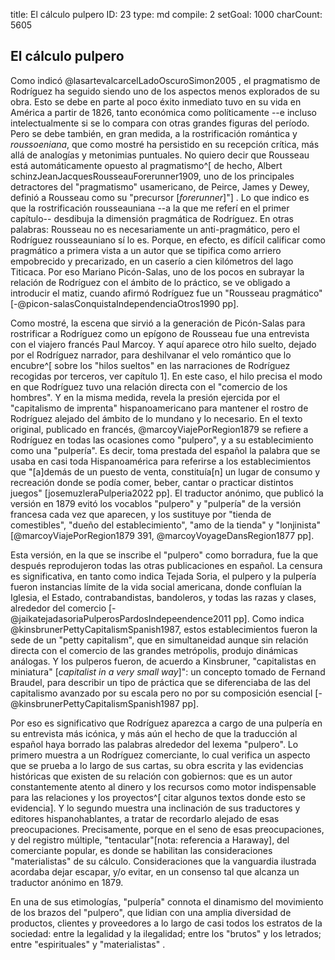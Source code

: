 title:          El cálculo pulpero
ID:             23
type:           md
compile:        2
setGoal:        1000
charCount:      5605


## El cálculo pulpero

Como indicó @lasartevalcarcelLadoOscuroSimon2005 <!--en [año]-->, el pragmatismo de Rodríguez ha seguido siendo uno de los aspectos menos explorados de su obra. Esto se debe en parte al poco éxito inmediato tuvo en su vida en América a partir de 1826, tanto económica como políticamente --e incluso intelectualmente si se lo compara con otras grandes figuras del período. Pero se debe también, en gran medida, a  la rostrificación romántica y *roussoeniana*, que como mostré ha persistido en su recepción crítica, más allá de analogías y metonimias puntuales. No quiero decir que Rousseau está automáticamente opuesto al pragmatismo^[ de hecho, Albert schinzJeanJacquesRousseauForerunner1909, uno de los principales detractores del "pragmatismo" usamericano, de Peirce, James y Dewey, definió a Rousseau como su "precursor [*forerunner*]"] . Lo que indico es que la rostrificación rousseauniana --a la que me referí en el primer capítulo-- desdibuja la dimensión pragmática de Rodríguez. En otras palabras: Rousseau no es necesariamente un anti-pragmático, pero el Rodríguez rousseauniano sí lo es. Porque, en efecto, es difícil calificar como pragmático a primera vista a un autor que se tipifica como arriero empobrecido y precarizado, en un caserío a cien kilómetros del lago Titicaca. Por eso Mariano Picón-Salas, uno de los pocos en subrayar la relación de Rodríguez con el ámbito de lo práctico, se ve obligado a introducir el matiz, cuando afirmó Rodríguez fue un "Rousseau pragmático" [-@picon-salasConquistaIndependenciaOtros1990 pp]. 

Como mostré, la escena que sirvió a la generación de Picón-Salas para rostrificar a Rodríguez como un epígono de Rousseau fue una entrevista con el viajero francés Paul Marcoy. Y aquí aparece otro hilo suelto, dejado por el Rodríguez narrador, para deshilvanar el velo romántico que lo encubre^[ sobre los "hilos sueltos" en las narraciones de Rodríguez recogidas por terceros, ver capítulo 1]. En este caso, el hilo precisa el modo en que Rodríguez tuvo una relación directa con el "comercio de los hombres". Y en la misma medida, revela la presión ejercida por el "capitalismo de imprenta" hispanoamericano para mantener el rostro de Rodríguez alejado del ámbito de lo mundano y lo necesario. En el texto original, publicado en francés, @marcoyViajePorRegion1879 se refiere a Rodríguez en todas las ocasiones como "pulpero", y a su establecimiento como una "pulpería". Es decir, toma prestada del español la palabra que se usaba en casi toda Hispanoamérica para referirse a los establecimientos que "[a]demás de un puesto de venta, constituía[n] un lugar de consumo y recreación donde se podía comer, beber, cantar o practicar distintos juegos" [josemuzleraPulperia2022 pp]. El traductor anónimo, que publicó la versión en 1879 evitó los vocablos "pulpero" y "pulpería" de la versión francesa cada vez que aparecen, y los sustituye por "tienda de comestibles", "dueño del establecimiento", "amo de la tienda" y "lonjinista" [@marcoyViajePorRegion1879 391, @marcoyVoyageDansRegion1877 pp]. 

Esta versión, en la que se inscribe el "pulpero" como borradura, fue la que después reprodujeron todas las otras publicaciones en español. La censura es significativa, en tanto como indica Tejada Soria, el pulpero y la pulpería fueron instancias límite de la vida social americana, donde confluían la Iglesia, el Estado, contrabandistas, bandoleros, y todas las razas y clases, alrededor del comercio [-@jaikatejadasoriaPulperosPardosIndepeendence2011 pp]. Como indica @kinsbrunerPettyCapitalismSpanish1987, estos establecimientos fueron la sede de un "petty capitalism", que en simultaneidad aunque sin relación directa con el comercio de las grandes metrópolis, produjo dinámicas análogas. Y los pulperos fueron, de acuerdo a Kinsbruner, "capitalistas en miniatura" [*capitalist in a very small way*]": un concepto tomado de Fernand Braudel, para describir un tipo de práctica que se diferenciaba de las del capitalismo avanzado por su escala pero no por su composición esencial [-@kinsbrunerPettyCapitalismSpanish1987 pp].  

Por eso es significativo que Rodríguez aparezca a cargo de una pulpería en su entrevista más icónica, y más aún el hecho de que la traducción al español haya borrado las palabras alrededor del lexema "pulpero". Lo primero muestra a un Rodríguez comerciante, lo cual verifica un aspecto que se prueba a lo largo de sus cartas, su obra escrita y las evidencias históricas que existen de su relación con gobiernos: que es un autor constantemente atento al dinero y los recursos como motor indispensable para las relaciones y los proyectos^[ citar algunos textos donde esto se evidencia]. Y lo segundo muestra una inclinación de sus traductores y editores hispanohablantes, a tratar de recordarlo alejado de esas preocupaciones. Precisamente, porque en el seno de esas preocupaciones, y del registro múltiple, "tentacular"[nota: referencia a Haraway], del comerciante popular, es donde se habilitan las consideraciones "materialistas" de su cálculo. Consideraciones que la vanguardia ilustrada acordaba dejar escapar, y/o evitar, en un consenso tal que alcanza un traductor anónimo en 1879. 

En una de sus etimologías, "pulpería" connota el dinamismo del movimiento de los brazos del "pulpero", que lidian con una amplia diversidad de productos, clientes y proveedores a lo largo de casi todos los estratos de la sociedad: entre la legalidad y la ilegalidad; entre los "brutos" y los letrados; entre "espirituales" y "materialistas" <!--referencia-->. 
<!-- lo del contagio en el mercado; los flujos evanescentes del capital -->